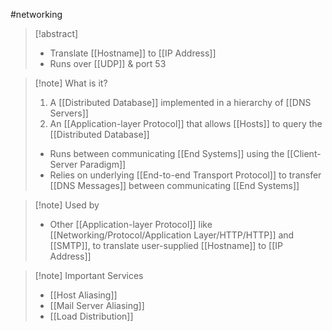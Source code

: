 #networking 
>[!abstract]
>- Translate [[Hostname]] to [[IP Address]]
>- Runs over [[UDP]] & port 53

>[!note] What is it?
>1. A [[Distributed Database]] implemented in a hierarchy of [[DNS Servers]]
>2. An [[Application-layer Protocol]] that allows [[Hosts]] to query the [[Distributed Database]]
>	- Runs between communicating [[End Systems]] using the  [[Client-Server Paradigm]] 
>	- Relies on underlying [[End-to-end Transport Protocol]] to transfer [[DNS Messages]] between communicating [[End Systems]]

>[!note] Used by
>- Other [[Application-layer Protocol]] like [[Networking/Protocol/Application Layer/HTTP/HTTP]] and [[SMTP]], to translate user-supplied [[Hostname]] to [[IP Address]]

>[!note] Important Services
>- [[Host Aliasing]]
>- [[Mail Server Aliasing]]
>- [[Load Distribution]]